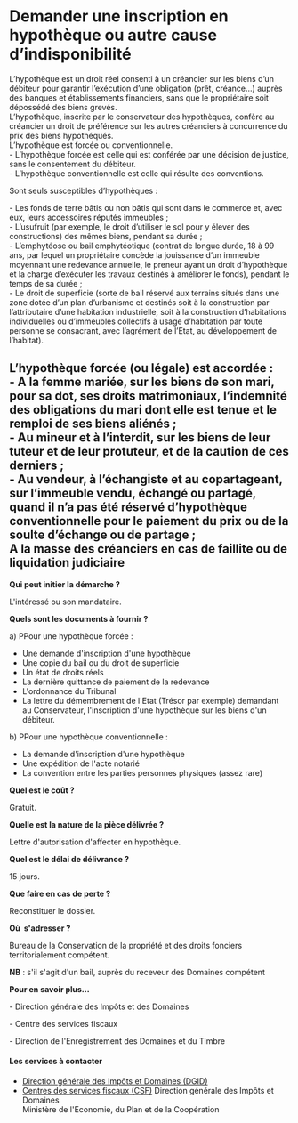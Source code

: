 # Demander une inscription en hypothèque ou autre cause d’indisponibilité

L’hypothèque est un droit réel consenti à un créancier sur les biens d’un débiteur pour garantir l’exécution d’une obligation (prêt, créance…) auprès des banques et établissements financiers, sans que le propriétaire soit dépossédé des biens grevés.  
L’hypothèque, inscrite par le conservateur des hypothèques, confère au créancier un droit de préférence sur les autres créanciers à concurrence du prix des biens hypothéqués.  
L’hypothèque est forcée ou conventionnelle.  
\- L’hypothèque forcée est celle qui est conférée par une décision de justice, sans le consentement du débiteur.  
\- L’hypothèque conventionnelle est celle qui résulte des conventions.  
  
Sont seuls susceptibles d’hypothèques :  
  
\- Les fonds de terre bâtis ou non bâtis qui sont dans le commerce et, avec eux, leurs accessoires réputés immeubles ;  
\- L’usufruit (par exemple, le droit d’utiliser le sol pour y élever des constructions) des mêmes biens, pendant sa durée ;  
\- L’emphytéose ou bail emphytéotique (contrat de longue durée, 18 à 99 ans, par lequel un propriétaire concède la jouissance d’un immeuble moyennant une redevance annuelle, le preneur ayant un droit d’hypothèque et la charge d’exécuter les travaux destinés à améliorer le fonds), pendant le temps de sa durée ;  
\- Le droit de superficie (sorte de bail réservé aux terrains situés dans une zone dotée d’un plan d’urbanisme et destinés soit à la construction par l’attributaire d’une habitation industrielle, soit à la construction d’habitations individuelles ou d’immeubles collectifs à usage d’habitation par toute personne se consacrant, avec l’agrément de l’Etat, au développement de l’habitat).  
  
L’hypothèque forcée (ou légale) est accordée :  
\- A la femme mariée, sur les biens de son mari, pour sa dot, ses droits matrimoniaux, l’indemnité des obligations du mari dont elle est tenue et le remploi de ses biens aliénés ;  
\- Au mineur et à l’interdit, sur les biens de leur tuteur et de leur protuteur, et de la caution de ces derniers ;  
\- Au vendeur, à l’échangiste et au copartageant, sur l’immeuble vendu, échangé ou partagé, quand il n’a pas été réservé d’hypothèque conventionnelle pour le paiement du prix ou de la soulte d’échange ou de partage ;  
A la masse des créanciers en cas de faillite ou de liquidation judiciaire
-------------------------------------------------------------------------------------------------------------------------------------------------------------------------------------------------------------------------------------------------------------------------------------------------------------------------------------------------------------------------------------------------------------------------------------------------------------------------------------------------------------------------------------------------------------------------------------------------------------------------------------------------------------------------------------------------------------------------------------------------------------------------------------------------------------------------------------------------------------------------------------------------------------------------------------------------------------------------------------------------------------------------------------------------------------------------------------------------------------------------------------------------------------------------------------------------------------------------------------------------------------------------------------------------------------------------------------------------------------------------------------------------------------------------------------------------------------------------------------------------------------------------------------------------------------------------------------------------------------------------------------------------------------------------------------------------------------------------------------------------------------------------------------------------------------------------------------------------------------------------------------------------------------------------------------------------------------------------------------------------------------------------------------------------------------------------------------------------------------------------------------------------------------------------------------------------------------------------------------------------------------------------------------------------------------------------------------------------------------------------------------------------

**Qui peut initier la démarche ?**

L'intéressé ou son mandataire.

**Quels sont les documents à fournir ?**

a) PPour une hypothèque forcée :

*   Une demande d'inscription d'une hypothèque
*   Une copie du bail ou du droit de superficie
*   Un état de droits réels
*   La dernière quittance de paiement de la redevance
*   L'ordonnance du Tribunal
*   La lettre du démembrement de l'Etat (Trésor par exemple) demandant au Conservateur, l'inscription d'une hypothèque sur les biens d'un débiteur.

b) PPour une hypothèque conventionnelle :

*   La demande d'inscription d'une hypothèque
*   Une expédition de l'acte notarié
*   La convention entre les parties personnes physiques (assez rare)

**Quel est le coût ?**

Gratuit.

**Quelle est la nature de la pièce délivrée ?**

Lettre d'autorisation d'affecter en hypothèque.

**Quel est le délai de délivrance ?**

15 jours.

**Que faire en cas de perte ?**

Reconstituer le dossier.

**Où  s'adresser ?**

Bureau de la Conservation de la propriété et des droits fonciers territorialement compétent.

**NB** : s'il s'agit d'un bail, auprès du receveur des Domaines compétent  

**Pour en savoir plus...**

\- Direction générale des Impôts et des Domaines  

\- Centre des services fiscaux

\- Direction de l'Enregistrement des Domaines et du Timbre

#### Les services à contacter

*   [Direction générale des Impôts et Domaines (DGID)](../../../services/direction-generale-des-impots-et-domaines-dgid.md)
*   [Centres des services fiscaux (CSF)](../../../services/centres-des-services-fiscaux-csf.md) Direction générale des Impôts et Domaines  
    Ministère de l'Economie, du Plan et de la Coopération